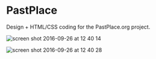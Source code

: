 PastPlace
======

Design + HTML/CSS coding for the PastPlace.org project.

![screen shot 2016-09-26 at 12 40 14](https://cloud.githubusercontent.com/assets/59284/18831539/9123bbd8-83e6-11e6-91e5-206b84ae416a.png)

![screen shot 2016-09-26 at 12 40 28](https://cloud.githubusercontent.com/assets/59284/18831544/96121a9a-83e6-11e6-8847-e012d1bd7291.png)

